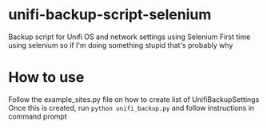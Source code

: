 # unifi-backup-script-selenium
Backup script for Unifi OS and network settings using Selenium
First time using selenium so if I'm doing something stupid that's probably why

# How to use
Follow the example_sites.py file on how to create list of UnifiBackupSettings
Once this is created, run `python unifi_backup.py` and follow instructions in command prompt

